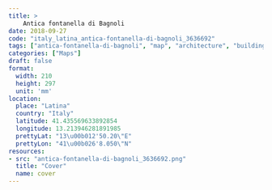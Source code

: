 ```yaml
---
title: > 
    Antica fontanella di Bagnoli
date: 2018-09-27
code: "italy_latina_antica-fontanella-di-bagnoli_3636692"
tags: ["antica-fontanella-di-bagnoli", "map", "architecture", "buildings", "Latina", "Italy"]
categories: ["Maps"]
draft: false
format:
  width: 210
  height: 297
  unit: 'mm'
location:
  place: "Latina"
  country: "Italy"
  latitude: 41.435569633892854
  longitude: 13.213946281891985
  prettyLat: "13\u00b012'50.20\"E"
  prettyLon: "41\u00b026'8.050\"N"
resources:
- src: "antica-fontanella-di-bagnoli_3636692.png"
  title: "Cover"
  name: cover
---
```

